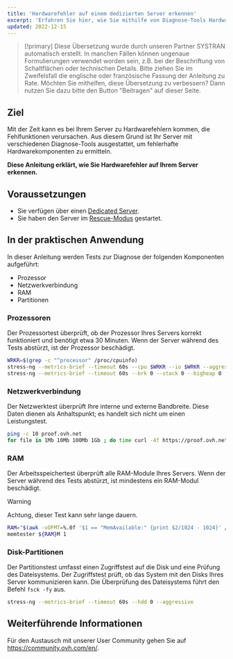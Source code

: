 ```yaml
---
title: 'Hardwarefehler auf einem dedizierten Server erkennen'
excerpt: 'Erfahren Sie hier, wie Sie mithilfe von Diagnose-Tools Hardwarefehler auf Ihrem Server erkennen'
updated: 2022-12-15
---
```


> [!primary]
> Diese Übersetzung wurde durch unseren Partner SYSTRAN automatisch erstellt. In manchen Fällen können ungenaue Formulierungen verwendet worden sein, z.B. bei der Beschriftung von Schaltflächen oder technischen Details. Bitte ziehen Sie im Zweifelsfall die englische oder französische Fassung der Anleitung zu Rate. Möchten Sie mithelfen, diese Übersetzung zu verbessern? Dann nutzen Sie dazu bitte den Button "Beitragen" auf dieser Seite.
>

## Ziel

Mit der Zeit kann es bei Ihrem Server zu Hardwarefehlern kommen, die Fehlfunktionen verursachen. Aus diesem Grund ist Ihr Server mit verschiedenen Diagnose-Tools ausgestattet, um fehlerhafte Hardwarekomponenten zu ermitteln.

**Diese Anleitung erklärt, wie Sie Hardwarefehler auf Ihrem Server erkennen.**

## Voraussetzungen

- Sie verfügen über einen [Dedicated Server](https://www.ovhcloud.com/de/bare-metal/).
- Sie haben den Server im [Rescue-Modus](rescue_mode1.) gestartet.

## In der praktischen Anwendung

In dieser Anleitung werden Tests zur Diagnose der folgenden Komponenten aufgeführt:

- Prozessor
- Netzwerkverbindung
- RAM
- Partitionen

### Prozessoren

Der Prozessortest überprüft, ob der Prozessor Ihres Servers korrekt funktioniert und benötigt etwa 30 Minuten. Wenn der Server während des Tests abstürzt, ist der Prozessor beschädigt.

```bash
WRKR=$(grep -c "^processor" /proc/cpuinfo)
stress-ng --metrics-brief --timeout 60s --cpu $WRKR --io $WRKR --aggressive --ignite-cpu --maximize --pathological
stress-ng --metrics-brief --timeout 60s --brk 0 --stack 0 --bigheap 0 
```

### Netzwerkverbindung

Der Netzwerktest überprüft Ihre interne und externe Bandbreite. Diese Daten dienen als Anhaltspunkt; es handelt sich nicht um einen Leistungstest.

```bash
ping -c 10 proof.ovh.net
for file in 1Mb 10Mb 100Mb 1Gb ; do time curl -4f https://proof.ovh.net/files/${file}.dat -o /dev/null; done
```

### RAM

Der Arbeitsspeichertest überprüft alle RAM-Module Ihres Servers. Wenn der Server während des Tests abstürzt, ist mindestens ein RAM-Modul beschädigt.

> [!warning]
> Achtung, dieser Test kann sehr lange dauern.

```bash
RAM="$(awk -vOFMT=%.0f '$1 == "MemAvailable:" {print $2/1024 - 1024}' /proc/meminfo)"
memtester ${RAM}M 1
```

### Disk-Partitionen

Der Partitionstest umfasst einen Zugriffstest auf die Disk und eine Prüfung des Dateisystems. Der Zugriffstest prüft, ob das System mit den Disks Ihres Server kommunizieren kann. Die Überprüfung des Dateisystems führt den Befehl `fsck -fy` aus.

```bash
stress-ng --metrics-brief --timeout 60s --hdd 0 --aggressive
```

## Weiterführende Informationen

Für den Austausch mit unserer User Community gehen Sie auf <https://community.ovh.com/en/>.
